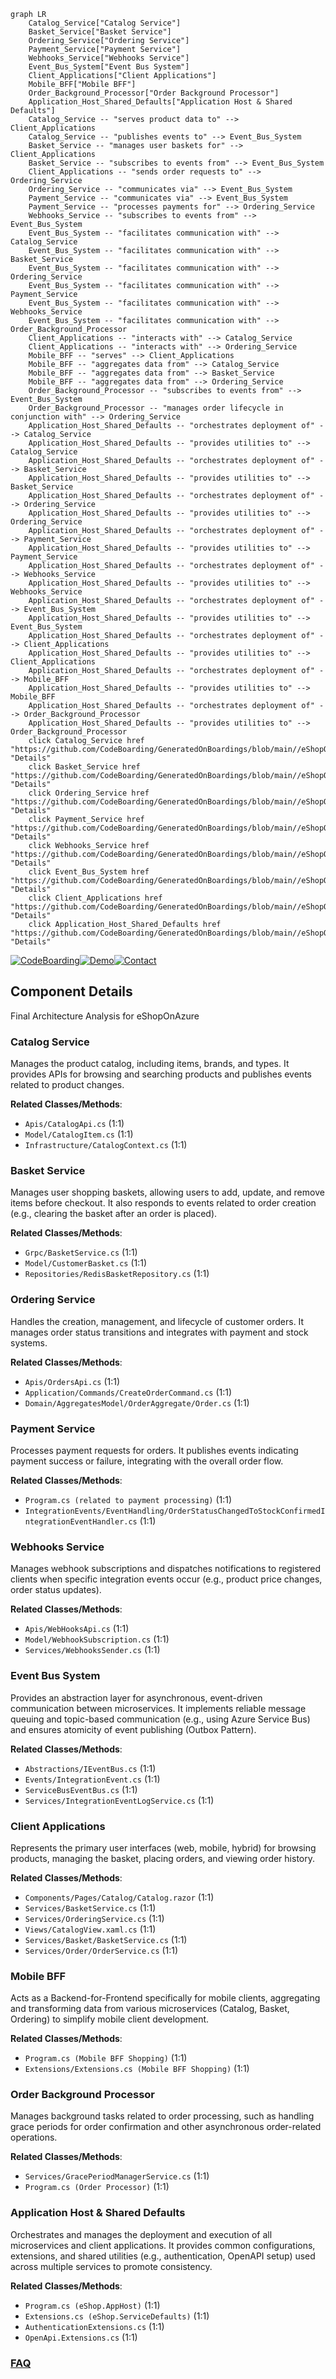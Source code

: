 ```mermaid
graph LR
    Catalog_Service["Catalog Service"]
    Basket_Service["Basket Service"]
    Ordering_Service["Ordering Service"]
    Payment_Service["Payment Service"]
    Webhooks_Service["Webhooks Service"]
    Event_Bus_System["Event Bus System"]
    Client_Applications["Client Applications"]
    Mobile_BFF["Mobile BFF"]
    Order_Background_Processor["Order Background Processor"]
    Application_Host_Shared_Defaults["Application Host & Shared Defaults"]
    Catalog_Service -- "serves product data to" --> Client_Applications
    Catalog_Service -- "publishes events to" --> Event_Bus_System
    Basket_Service -- "manages user baskets for" --> Client_Applications
    Basket_Service -- "subscribes to events from" --> Event_Bus_System
    Client_Applications -- "sends order requests to" --> Ordering_Service
    Ordering_Service -- "communicates via" --> Event_Bus_System
    Payment_Service -- "communicates via" --> Event_Bus_System
    Payment_Service -- "processes payments for" --> Ordering_Service
    Webhooks_Service -- "subscribes to events from" --> Event_Bus_System
    Event_Bus_System -- "facilitates communication with" --> Catalog_Service
    Event_Bus_System -- "facilitates communication with" --> Basket_Service
    Event_Bus_System -- "facilitates communication with" --> Ordering_Service
    Event_Bus_System -- "facilitates communication with" --> Payment_Service
    Event_Bus_System -- "facilitates communication with" --> Webhooks_Service
    Event_Bus_System -- "facilitates communication with" --> Order_Background_Processor
    Client_Applications -- "interacts with" --> Catalog_Service
    Client_Applications -- "interacts with" --> Ordering_Service
    Mobile_BFF -- "serves" --> Client_Applications
    Mobile_BFF -- "aggregates data from" --> Catalog_Service
    Mobile_BFF -- "aggregates data from" --> Basket_Service
    Mobile_BFF -- "aggregates data from" --> Ordering_Service
    Order_Background_Processor -- "subscribes to events from" --> Event_Bus_System
    Order_Background_Processor -- "manages order lifecycle in conjunction with" --> Ordering_Service
    Application_Host_Shared_Defaults -- "orchestrates deployment of" --> Catalog_Service
    Application_Host_Shared_Defaults -- "provides utilities to" --> Catalog_Service
    Application_Host_Shared_Defaults -- "orchestrates deployment of" --> Basket_Service
    Application_Host_Shared_Defaults -- "provides utilities to" --> Basket_Service
    Application_Host_Shared_Defaults -- "orchestrates deployment of" --> Ordering_Service
    Application_Host_Shared_Defaults -- "provides utilities to" --> Ordering_Service
    Application_Host_Shared_Defaults -- "orchestrates deployment of" --> Payment_Service
    Application_Host_Shared_Defaults -- "provides utilities to" --> Payment_Service
    Application_Host_Shared_Defaults -- "orchestrates deployment of" --> Webhooks_Service
    Application_Host_Shared_Defaults -- "provides utilities to" --> Webhooks_Service
    Application_Host_Shared_Defaults -- "orchestrates deployment of" --> Event_Bus_System
    Application_Host_Shared_Defaults -- "provides utilities to" --> Event_Bus_System
    Application_Host_Shared_Defaults -- "orchestrates deployment of" --> Client_Applications
    Application_Host_Shared_Defaults -- "provides utilities to" --> Client_Applications
    Application_Host_Shared_Defaults -- "orchestrates deployment of" --> Mobile_BFF
    Application_Host_Shared_Defaults -- "provides utilities to" --> Mobile_BFF
    Application_Host_Shared_Defaults -- "orchestrates deployment of" --> Order_Background_Processor
    Application_Host_Shared_Defaults -- "provides utilities to" --> Order_Background_Processor
    click Catalog_Service href "https://github.com/CodeBoarding/GeneratedOnBoardings/blob/main//eShopOnAzure/Catalog_Service.md" "Details"
    click Basket_Service href "https://github.com/CodeBoarding/GeneratedOnBoardings/blob/main//eShopOnAzure/Basket_Service.md" "Details"
    click Ordering_Service href "https://github.com/CodeBoarding/GeneratedOnBoardings/blob/main//eShopOnAzure/Ordering_Service.md" "Details"
    click Payment_Service href "https://github.com/CodeBoarding/GeneratedOnBoardings/blob/main//eShopOnAzure/Payment_Service.md" "Details"
    click Webhooks_Service href "https://github.com/CodeBoarding/GeneratedOnBoardings/blob/main//eShopOnAzure/Webhooks_Service.md" "Details"
    click Event_Bus_System href "https://github.com/CodeBoarding/GeneratedOnBoardings/blob/main//eShopOnAzure/Event_Bus_System.md" "Details"
    click Client_Applications href "https://github.com/CodeBoarding/GeneratedOnBoardings/blob/main//eShopOnAzure/Client_Applications.md" "Details"
    click Application_Host_Shared_Defaults href "https://github.com/CodeBoarding/GeneratedOnBoardings/blob/main//eShopOnAzure/Application_Host_Shared_Defaults.md" "Details"
```
[![CodeBoarding](https://img.shields.io/badge/Generated%20by-CodeBoarding-9cf?style=flat-square)](https://github.com/CodeBoarding/GeneratedOnBoardings)[![Demo](https://img.shields.io/badge/Try%20our-Demo-blue?style=flat-square)](https://www.codeboarding.org/demo)[![Contact](https://img.shields.io/badge/Contact%20us%20-%20contact@codeboarding.org-lightgrey?style=flat-square)](mailto:contact@codeboarding.org)

## Component Details

Final Architecture Analysis for eShopOnAzure

### Catalog Service
Manages the product catalog, including items, brands, and types. It provides APIs for browsing and searching products and publishes events related to product changes.


**Related Classes/Methods**:

- `Apis/CatalogApi.cs` (1:1)
- `Model/CatalogItem.cs` (1:1)
- `Infrastructure/CatalogContext.cs` (1:1)


### Basket Service
Manages user shopping baskets, allowing users to add, update, and remove items before checkout. It also responds to events related to order creation (e.g., clearing the basket after an order is placed).


**Related Classes/Methods**:

- `Grpc/BasketService.cs` (1:1)
- `Model/CustomerBasket.cs` (1:1)
- `Repositories/RedisBasketRepository.cs` (1:1)


### Ordering Service
Handles the creation, management, and lifecycle of customer orders. It manages order status transitions and integrates with payment and stock systems.


**Related Classes/Methods**:

- `Apis/OrdersApi.cs` (1:1)
- `Application/Commands/CreateOrderCommand.cs` (1:1)
- `Domain/AggregatesModel/OrderAggregate/Order.cs` (1:1)


### Payment Service
Processes payment requests for orders. It publishes events indicating payment success or failure, integrating with the overall order flow.


**Related Classes/Methods**:

- `Program.cs (related to payment processing)` (1:1)
- `IntegrationEvents/EventHandling/OrderStatusChangedToStockConfirmedIntegrationEventHandler.cs` (1:1)


### Webhooks Service
Manages webhook subscriptions and dispatches notifications to registered clients when specific integration events occur (e.g., product price changes, order status updates).


**Related Classes/Methods**:

- `Apis/WebHooksApi.cs` (1:1)
- `Model/WebhookSubscription.cs` (1:1)
- `Services/WebhooksSender.cs` (1:1)


### Event Bus System
Provides an abstraction layer for asynchronous, event-driven communication between microservices. It implements reliable message queuing and topic-based communication (e.g., using Azure Service Bus) and ensures atomicity of event publishing (Outbox Pattern).


**Related Classes/Methods**:

- `Abstractions/IEventBus.cs` (1:1)
- `Events/IntegrationEvent.cs` (1:1)
- `ServiceBusEventBus.cs` (1:1)
- `Services/IntegrationEventLogService.cs` (1:1)


### Client Applications
Represents the primary user interfaces (web, mobile, hybrid) for browsing products, managing the basket, placing orders, and viewing order history.


**Related Classes/Methods**:

- `Components/Pages/Catalog/Catalog.razor` (1:1)
- `Services/BasketService.cs` (1:1)
- `Services/OrderingService.cs` (1:1)
- `Views/CatalogView.xaml.cs` (1:1)
- `Services/Basket/BasketService.cs` (1:1)
- `Services/Order/OrderService.cs` (1:1)


### Mobile BFF
Acts as a Backend-for-Frontend specifically for mobile clients, aggregating and transforming data from various microservices (Catalog, Basket, Ordering) to simplify mobile client development.


**Related Classes/Methods**:

- `Program.cs (Mobile BFF Shopping)` (1:1)
- `Extensions/Extensions.cs (Mobile BFF Shopping)` (1:1)


### Order Background Processor
Manages background tasks related to order processing, such as handling grace periods for order confirmation and other asynchronous order-related operations.


**Related Classes/Methods**:

- `Services/GracePeriodManagerService.cs` (1:1)
- `Program.cs (Order Processor)` (1:1)


### Application Host & Shared Defaults
Orchestrates and manages the deployment and execution of all microservices and client applications. It provides common configurations, extensions, and shared utilities (e.g., authentication, OpenAPI setup) used across multiple services to promote consistency.


**Related Classes/Methods**:

- `Program.cs (eShop.AppHost)` (1:1)
- `Extensions.cs (eShop.ServiceDefaults)` (1:1)
- `AuthenticationExtensions.cs` (1:1)
- `OpenApi.Extensions.cs` (1:1)




### [FAQ](https://github.com/CodeBoarding/GeneratedOnBoardings/tree/main?tab=readme-ov-file#faq)